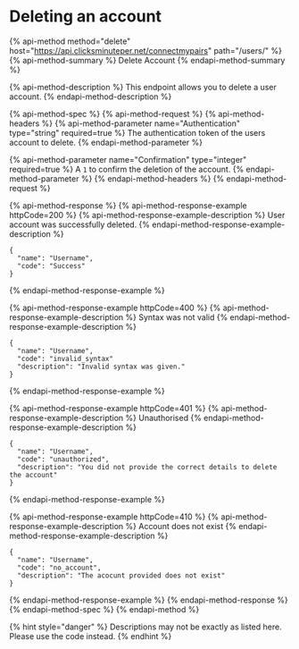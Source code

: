 # Deleting an account

{% api-method method="delete" host="https://api.clicksminuteper.net/connectmypairs" path="/users/" %}
{% api-method-summary %}
Delete Account
{% endapi-method-summary %}

{% api-method-description %}
This endpoint allows you to delete a user account.
{% endapi-method-description %}

{% api-method-spec %}
{% api-method-request %}
{% api-method-headers %}
{% api-method-parameter name="Authentication" type="string" required=true %}
The authentication token of the users account to delete.
{% endapi-method-parameter %}

{% api-method-parameter name="Confirmation" type="integer" required=true %}
A `1` to confirm the deletion of the account.
{% endapi-method-parameter %}
{% endapi-method-headers %}
{% endapi-method-request %}

{% api-method-response %}
{% api-method-response-example httpCode=200 %}
{% api-method-response-example-description %}
User account was successfully deleted.
{% endapi-method-response-example-description %}

```text
{    
  "name": "Username",
  "code": "Success"
}
```
{% endapi-method-response-example %}

{% api-method-response-example httpCode=400 %}
{% api-method-response-example-description %}
Syntax was not valid
{% endapi-method-response-example-description %}

```text
{    
  "name": "Username",
  "code": "invalid_syntax"
  "description": "Invalid syntax was given."
}
```
{% endapi-method-response-example %}

{% api-method-response-example httpCode=401 %}
{% api-method-response-example-description %}
Unauthorised
{% endapi-method-response-example-description %}

```text
{    
  "name": "Username",
  "code": "unauthorized",
  "description": "You did not provide the correct details to delete the account"
}
```
{% endapi-method-response-example %}

{% api-method-response-example httpCode=410 %}
{% api-method-response-example-description %}
Account does not exist
{% endapi-method-response-example-description %}

```text
{    
  "name": "Username",
  "code": "no_account",
  "description": "The acocunt provided does not exist"
}
```
{% endapi-method-response-example %}
{% endapi-method-response %}
{% endapi-method-spec %}
{% endapi-method %}

{% hint style="danger" %}
Descriptions may not be exactly as listed here. Please use the code instead.
{% endhint %}


